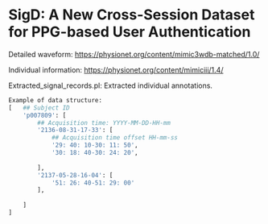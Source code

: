 # SigD: A New Cross-Session Dataset for PPG-based User Authentication


Detailed waveform:  https://physionet.org/content/mimic3wdb-matched/1.0/  

Individual information: https://physionet.org/content/mimiciii/1.4/ 



Extracted_signal_records.pl: Extracted individual annotations.


``` py
Example of data structure:
[   ## Subject ID
    'p007809': [
        ## Acquisition time: YYYY-MM-DD-HH-mm
        '2136-08-31-17-33': [
            ## Acquisition time offset HH-mm-ss
            '29: 40: 10-30: 11: 50',
            '30: 18: 40-30: 24: 20',
            
        ],
        '2137-05-28-16-04': [
            '51: 26: 40-51: 29: 00'
        ],
        
    ]
]

```
